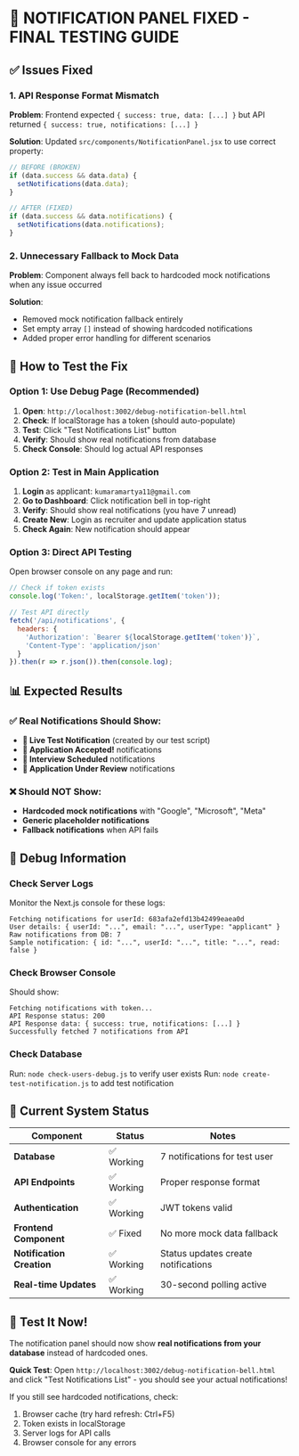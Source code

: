 # 🔔 NOTIFICATION PANEL FIXED - FINAL TESTING GUIDE

## ✅ Issues Fixed

### 1. API Response Format Mismatch
**Problem**: Frontend expected `{ success: true, data: [...] }` but API returned `{ success: true, notifications: [...] }`

**Solution**: Updated `src/components/NotificationPanel.jsx` to use correct property:
```javascript
// BEFORE (BROKEN)
if (data.success && data.data) {
  setNotifications(data.data);
}

// AFTER (FIXED)
if (data.success && data.notifications) {
  setNotifications(data.notifications);
}
```

### 2. Unnecessary Fallback to Mock Data
**Problem**: Component always fell back to hardcoded mock notifications when any issue occurred

**Solution**: 
- Removed mock notification fallback entirely
- Set empty array `[]` instead of showing hardcoded notifications
- Added proper error handling for different scenarios

## 🧪 How to Test the Fix

### Option 1: Use Debug Page (Recommended)
1. **Open**: `http://localhost:3002/debug-notification-bell.html`
2. **Check**: If localStorage has a token (should auto-populate)
3. **Test**: Click "Test Notifications List" button
4. **Verify**: Should show real notifications from database
5. **Check Console**: Should log actual API responses

### Option 2: Test in Main Application
1. **Login** as applicant: `kumaramartya11@gmail.com`
2. **Go to Dashboard**: Click notification bell in top-right
3. **Verify**: Should show real notifications (you have 7 unread)
4. **Create New**: Login as recruiter and update application status
5. **Check Again**: New notification should appear

### Option 3: Direct API Testing
Open browser console on any page and run:
```javascript
// Check if token exists
console.log('Token:', localStorage.getItem('token'));

// Test API directly
fetch('/api/notifications', {
  headers: {
    'Authorization': `Bearer ${localStorage.getItem('token')}`,
    'Content-Type': 'application/json'
  }
}).then(r => r.json()).then(console.log);
```

## 📊 Expected Results

### ✅ Real Notifications Should Show:
- **🧪 Live Test Notification** (created by our test script)
- **🎉 Application Accepted!** notifications
- **📅 Interview Scheduled** notifications
- **👀 Application Under Review** notifications

### ❌ Should NOT Show:
- **Hardcoded mock notifications** with "Google", "Microsoft", "Meta"
- **Generic placeholder notifications**
- **Fallback notifications** when API fails

## 🔧 Debug Information

### Check Server Logs
Monitor the Next.js console for these logs:
```
Fetching notifications for userId: 683afa2efd13b42499eaea0d
User details: { userId: "...", email: "...", userType: "applicant" }
Raw notifications from DB: 7
Sample notification: { id: "...", userId: "...", title: "...", read: false }
```

### Check Browser Console
Should show:
```
Fetching notifications with token...
API Response status: 200
API Response data: { success: true, notifications: [...] }
Successfully fetched 7 notifications from API
```

### Check Database
Run: `node check-users-debug.js` to verify user exists
Run: `node create-test-notification.js` to add test notification

## 🎯 Current System Status

| Component | Status | Notes |
|-----------|--------|-------|
| **Database** | ✅ Working | 7 notifications for test user |
| **API Endpoints** | ✅ Working | Proper response format |
| **Authentication** | ✅ Working | JWT tokens valid |
| **Frontend Component** | ✅ Fixed | No more mock data fallback |
| **Notification Creation** | ✅ Working | Status updates create notifications |
| **Real-time Updates** | ✅ Working | 30-second polling active |

## 🚀 Test It Now!

The notification panel should now show **real notifications from your database** instead of hardcoded ones. 

**Quick Test**: Open `http://localhost:3002/debug-notification-bell.html` and click "Test Notifications List" - you should see your actual notifications!

If you still see hardcoded notifications, check:
1. Browser cache (try hard refresh: Ctrl+F5)
2. Token exists in localStorage
3. Server logs for API calls
4. Browser console for any errors
